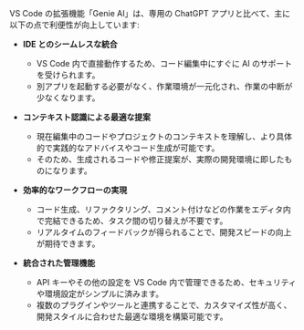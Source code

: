 VS Code の拡張機能「Genie AI」は、専用の ChatGPT アプリと比べて、主に以下の点で利便性が向上しています:

- **IDE とのシームレスな統合**

  - VS Code 内で直接動作するため、コード編集中にすぐに AI のサポートを受けられます。
  - 別アプリを起動する必要がなく、作業環境が一元化され、作業の中断が少なくなります。

- **コンテキスト認識による最適な提案**

  - 現在編集中のコードやプロジェクトのコンテキストを理解し、より具体的で実践的なアドバイスやコード生成が可能です。
  - そのため、生成されるコードや修正提案が、実際の開発環境に即したものになります。

- **効率的なワークフローの実現**

  - コード生成、リファクタリング、コメント付けなどの作業をエディタ内で完結できるため、タスク間の切り替えが不要です。
  - リアルタイムのフィードバックが得られることで、開発スピードの向上が期待できます。

- **統合された管理機能**
  - API キーやその他の設定を VS Code 内で管理できるため、セキュリティや環境設定がシンプルに済みます。
  - 複数のプラグインやツールと連携することで、カスタマイズ性が高く、開発スタイルに合わせた最適な環境を構築可能です。
